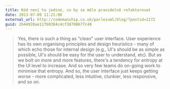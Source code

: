 ```yaml
---
title: Kód není to jediné, co by se mělo pravidelně refaktorovat
date: 2013-07-09 11:21:00
external_url: http://codemanship.co.uk/parlezuml/blog/?postid=1172
guid: 2b44928ae11fb9384c4cf38708677c48
---
```


> Yes, there is such a thing as "clean" user interface. User experience has its own organising principles and design heuristics - many of which echo those for internal design (e.g., UI's should be as simple as possible, UI's should be easy for the user to understand, etc). But as we bolt on more and more features, there's a tendency for entropy at the UI level to increase. And so very few teams do on-going work to minimise that entropy. And so, the user interface just keeps getting worse - more complicated, less intuitive, clunkier, less responsive, and so on.
